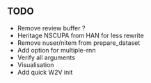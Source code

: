 ## TODO

- Remove review buffer ?
- Heritage NSCUPA from HAN for less rewrite
- Remove nuser/nitem from prepare_dataset
- Add option for multiple-rnn
- Verify all arguments
- Visualisation
- Add quick W2V init
